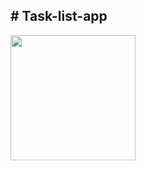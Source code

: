 <h2># Task-list-app</h2>

<img width='200' src='https://github.com/Shahid0143/Task-list-app-rn/assets/112757232/6fb4afb4-4a8d-448b-bee3-6fe2e5799810'/>
